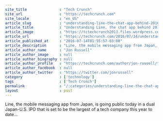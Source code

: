```yaml
---
site_title               : "Tech Crunch"
site_url                 : "https://techcrunch.com"
site_locale              : "en_US"
article_slug             : "understanding-line-the-chat-app-behind-2016s-largest-tech-ipo"
article_title            : "Understanding Line, the chat app behind 2016’s largest tech IPO"
article_image            : "https://tctechcrunch2011.files.wordpress.com/2015/05/img_keyvisual.png?w=764&h=400&crop=1"
article_url              : "https://techcrunch.com/2016/07/14/understanding-line-the-chat-app-behind-2016s-largest-tech-ipo/"
article_published_at     : "2016-07-14T01:55:57-03:00"
article_description      : "Line, the mobile messaging app from Japan, is going public today in a dual Japan-U.S. IPO that is set to be the largest of a tech company this year to date..."
article_author_name      : "Jon Russell"
article_author_image     : null
article_author_biography : null
article_author_profile   : "https://techcrunch.com/author/jon-russell/"
article_author_facebook  : null
article_author_twitter   : "https://twitter.com/jonrussell"
category                 : ['technology']
tags                     : ['Tech Crunch']
permalink                : "/:categories/understanding-line-the-chat-app-behind-2016s-largest-tech-ipo/"
layout                   : post
---
```


Line, the mobile messaging app from Japan, is going public today in a dual Japan-U.S. IPO that is set to be the largest of a tech company this year to date...
